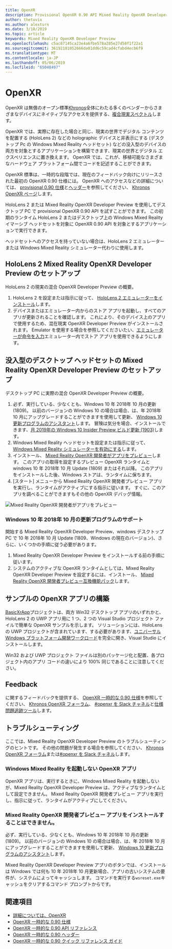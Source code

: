 ```yaml
---
title: OpenXR
description: Provisional OpenXR 0.90 API Mixed Reality OpenXR Developer Preview を試してください。
author: thetuvix
ms.author: alexturn
ms.date: 3/18/2019
ms.topic: article
keywords: Mixed Reality OpenXR Developer Preview
ms.openlocfilehash: c5ac87145ca23e4a6fbe578a285e27d50f1f22a1
ms.sourcegitcommit: 36192101052666da01dd6c59cad4cfabd4ecb6f9
ms.translationtype: MT
ms.contentlocale: ja-JP
ms.lasthandoff: 05/06/2019
ms.locfileid: "65048497"
---
```

# <a name="openxr"></a>OpenXR

OpenXR は無償のオープン標準[Khronos](https://www.khronos.org/)全体にわたる多くのベンダーからさまざまなデバイスにネイティブなアクセスを提供する、[複合現実スペクトル](mixed-reality.md)します。

OpenXR では、実際に存在した場合と同じ、現実の世界でデジタル コンテンツを配置する (HoloLens 2) などの holographic デバイスと非表示にする (デスクトップ Pc の Windows Mixed Reality ヘッドセット) などの没入型のデバイスの両方を対象とするアプリケーションを構築できます、現実の世界とデジタル エクスペリエンスに置き換えます。  OpenXR では、これが、移植可能なさまざまなハードウェア プラットフォーム間でコードを記述することができます。

OpenXR 標準は、一時的な段階では、現在のフィードバック向けにリリースされた最初の OpenXR 0.90 仕様には。  OpenXR へのアクセスなどの詳細については、 [provisional 0.90 仕様](https://www.khronos.org/registry/OpenXR/specs/0.90/html/xrspec.html)と[ヘッダー](https://github.com/KhronosGroup/OpenXR-Docs/tree/master/include/openxr)を参照してください、 [Khronos OpenXR ページ](https://www.khronos.org/openxr/)します。 

HoloLens 2 または Mixed Reality OpenXR Developer Preview を使用してデスクトップ PC で provisional OpenXR 0.90 API を試すことができます。  この初期のランタイム HoloLens 2 またはデスクトップ上の Windows Mixed Reality イマーシブ ヘッドセットを対象に OpenXR 0.90 API を対象とするアプリケーションで実行できます。

ヘッドセットへのアクセスを持っていない場合は、HoloLens 2 エミュレーターまたは Windows Mixed Reality シミュレーター代わりに使用します。

## <a name="setting-up-the-mixed-reality-openxr-developer-preview-for-hololens-2"></a>HoloLens 2 Mixed Reality OpenXR Developer Preview のセットアップ

HoloLens 2 の現実の混合 OpenXR Developer Preview の概要。

1. HoloLens 2 を設定または指示に従って、 [HoloLens 2 エミュレーターをインストール](using-the-hololens-emulator.md)します。
1. デバイスまたはエミュレーター内からのストア アプリを起動し、すべてのアプリが更新されることを確認します。  これにより、そのデバイス上のアプリで使用するため、混在現実 OpenXR Developer Preview がインストールされます。  Emulator を使用する場合を参照してくださいたい、[エミュレーターが命令を入力](using-the-hololens-emulator.md#basic-emulator-input)エミュレーター内でストア アプリを使用できるようにします。

## <a name="setting-up-the-mixed-reality-openxr-developer-preview-for-immersive-desktop-headsets"></a>没入型のデスクトップ ヘッドセットの Mixed Reality OpenXR Developer Preview のセットアップ

デスクトップ PC に実際の混合 OpenXR Developer Preview の概要。

1. 必ず、実行している、少なくとも、Windows 10 年 2018年 10 月の更新 (1809)。  以前のバージョンの Windows 10 の場合は場合、は、年 2018年 10 月にアップグレードすることができますを使用して更新、 [Windows 10 更新プログラムのアシスタント](https://www.microsoft.com/en-us/software-download/windows10)します。  冒険は気分を場合、インストールできます、[月 2019年の Windows 10 Insider Preview ビルド更新 (1903)](https://insider.windows.com)します。
1. Windows Mixed Reality ヘッドセットを設定または指示に従って、 [Windows Mixed Reality シミュレーターを有効にする](using-the-windows-mixed-reality-simulator.md)します。
1. インストール、 [Mixed Reality OpenXR 開発者がアプリをプレビュー](https://www.microsoft.com/store/productId/9n5cvvl23qbt)します。  このアプリの取得を設定するプレビュー OpenXR ランタイムと windows 10 年 2018年 10 月 Update (1809) またはそれ以降。  このアプリをインストールした後、Windows ストアは、ランタイムに保ちます。
1. [スタート] メニューから Mixed Reality OpenXR 開発者プレビュー アプリを実行し、ランタイムがアクティブにする指示に従います。  すぐに、このアプリを調べることができますもその他の OpenXR デバッグ情報。

![Mixed Reality OpenXR 開発者がアプリをプレビュー](images/mixed-reality-openxr-developer-preview.png)

### <a name="support-for-windows-10-october-2018-update"></a>Windows 10 年 2018年 10 月の更新プログラムのサポート

開始する Mixed Reality OpenXR Developer Preview、windows デスクトップ PC で 10 年 2018年 10 月 Update (1809、Windows の現在のバージョン)、さらに、いくつかの手順に従う必要があります。

1. Mixed Reality OpenXR Developer Preview をインストールする前の手順に従います。
1. システムのアクティブな OpenXR ランタイムとしては、Mixed Reality OpenXR Developer Preview を設定するには、インストール、 [Mixed Reality OpenXR 開発者プレビュー互換機能パック](https://aka.ms/openxr-compat)します。

## <a name="building-a-sample-openxr-app"></a>サンプルの OpenXR アプリの構築

[BasicXrApp](https://github.com/Microsoft/OpenXR-SDK-VisualStudio/tree/master/samples/BasicXrApp)プロジェクトは、両方 Win32 デスクトップ アプリのいずれかと、HoloLens 2 の UWP アプリ用に 1 つ、2 つの Visual Studio プロジェクト ファイルで簡単な OpenXR サンプルを示します。  ソリューションには、HoloLens の UWP プロジェクトが含まれています、する必要があります、[ユニバーサル Windows プラットフォーム開発ワークロード](install-the-tools.md#installation-checklist)を完全に開き、Visual Studio にインストールします。

Win32 および UWP プロジェクト ファイルは別のパッケージ化と配置、各プロジェクト内のアプリ コードの違いにより 100% 同じであることに注意してください。

## <a name="feedback"></a>Feedback

に関するフィードバックを提供する、 [OpenXR 一時的な 0.90 仕様](https://www.khronos.org/registry/OpenXR/specs/0.90/html/xrspec.html)を参照してください、 [Khronos OpenXR フォーラム](https://community.khronos.org/c/openxr)、 [#openxr を Slack チャネル](https://khr.io/slack)と[仕様問題追跡ツール](https://github.com/KhronosGroup/OpenXR-Docs/issues)します。

## <a name="troubleshooting"></a>トラブルシューティング

ここでは、Mixed Reality OpenXR Developer Preview のトラブルシューティングのヒントです。  その他の問題が発生する場合を参照してください、 [Khronos OpenXR フォーラム](https://community.khronos.org/c/openxr)または[#openxr を Slack チャネル](https://khr.io/slack)します。

### <a name="openxr-app-not-starting-windows-mixed-reality"></a>Windows Mixed Reality を起動しない OpenXR アプリ

OpenXR アプリは、実行するときに、Windows Mixed Reality を起動しないが、Mixed Reality OpenXR Developer Preview は、アクティブなランタイムとして設定できません。  Mixed Reality OpenXR 開発者プレビュー アプリを実行し、指示に従って、ランタイムがアクティブにしてください。

### <a name="mixed-reality-openxr-developer-preview-app-cannot-be-installed"></a>Mixed Reality OpenXR 開発者プレビュー アプリをインストールすることはできません。 

必ず、実行している、少なくとも、Windows 10 年 2018年 10 月の更新 (1809)。  以前のバージョンの Windows 10 の場合は場合、は、年 2018年 10 月にアップグレードすることができますを使用して更新、 [Windows 10 更新プログラムのアシスタント](https://www.microsoft.com/en-us/software-download/windows10)します。

Mixed Reality OpenXR Developer Preview アプリのボタンでは、インストールは Windows では何も 10 年 2018年 10 月更新場合、アプリの古いシステムの要件が、システムによってキャッシュします。  コマンドを実行する`wsreset.exe`キャッシュをクリアするコマンド プロンプトからです。

## <a name="see-also"></a>関連項目

* [詳細については、OpenXR](https://www.khronos.org/openxr/)
* [OpenXR 一時的な 0.90 仕様](https://www.khronos.org/registry/OpenXR/specs/0.90/html/xrspec.html)
* [OpenXR 一時的な 0.90 API リファレンス](https://www.khronos.org/registry/OpenXR/specs/0.90/man/html/)
* [OpenXR 一時的な 0.90 ヘッダー](https://github.com/KhronosGroup/OpenXR-Docs/tree/master/include/openxr)
* [OpenXR 一時的な 0.90 クイック リファレンス ガイド](https://www.khronos.org/registry/OpenXR/specs/0.90/refguide/OpenXR-0.90-web.pdf)
